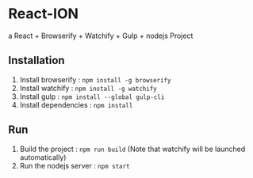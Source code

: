 # React-ION
a React + Browserify + Watchify + Gulp + nodejs Project


## Installation

1. Install browserify : `npm install -g browserify`
2. Install watchify : `npm install -g watchify`
3. Install gulp : `npm install --global gulp-cli`
4. Install dependencies : `npm install`


## Run

1. Build the project : `npm run build` (Note that watchify will be launched automatically)
2. Run the nodejs server : `npm start`
